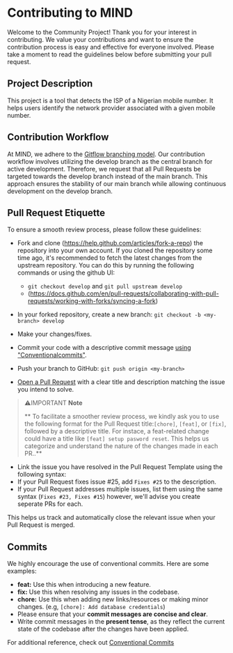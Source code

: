  # Contributing to MIND

Welcome to the Community Project! Thank you for your interest in contributing. We value your contributions and want to ensure the contribution process is easy and effective for everyone involved. Please take a moment to read the guidelines below before submitting your pull request.

## Project Description

This project is a tool that detects the ISP of a Nigerian mobile number. It helps users identify the network provider associated with a given mobile number.

## Contribution Workflow

At MIND, we adhere to the [Gitflow branching model](https://www.atlassian.com/git/tutorials/comparing-workflows/gitflow-workflow). Our contribution workflow involves utilizing the develop branch as the central branch for active development. Therefore, we request that all Pull Requests be targeted towards the develop branch instead of the main branch. This approach ensures the stability of our main branch while allowing continuous development on the develop branch.

## Pull Request Etiquette

To ensure a smooth review process, please follow these guidelines:

- Fork and clone (https://help.github.com/articles/fork-a-repo) the repository into your own account. If you cloned the repository some time ago, it's recommended to fetch the latest changes from the upstream repository. You can do this by running the following commands or using the github UI: 
  - `git checkout develop` and `git pull upstream develop`
  - (https://docs.github.com/en/pull-requests/collaborating-with-pull-requests/working-with-forks/syncing-a-fork)

- In your forked repository, create a new branch: `git checkout -b <my-branch> develop`
- Make your changes/fixes.
- Commit your code with a descriptive commit message [using "Conventionalcommits"](https://www.conventionalcommits.org/en/v1.0.0/).
- Push your branch to GitHub: `git push origin <my-branch>`
- [Open a Pull Request](https://help.github.com/articles/using-pull-requests/) with a clear title and description matching the issue you intend to solve.

> ⚠️IMPORTANT **Note**
>
> ** To facilitate a smoother review process, we kindly ask you to use the following format for the Pull Request title:`[chore]`, `[feat]`, or `[fix]`, followed by a descriptive title. For instace, a feat-related change could have a title like `[feat] setup pasword reset`. This helps us categorize and understand the nature of the changes made in each PR..**

   - Link the issue you have resolved in the Pull Request Template using the following syntax:
   - If your Pull Request fixes issue #25, add `Fixes #25` to the description.
   - If your Pull Request addresses multiple issues, list them using the same syntax (`Fixes #23, Fixes #15`) however, we'll advise you create seperate PRs for each.

   This helps us track and automatically close the relevant issue when your Pull Request is merged.

## Commits

 We highly encourage the use of conventional commits. Here are some examples:

  - **feat:** Use this when introducing a new feature.
  - **fix:**  Use this when resolving any issues in the codebase.
  - **chore:** Use this when adding new links/resources or making minor changes.
    (e.g, `[chore]: Add database credentials`)
  - Please ensure that your **commit messages are concise and clear**.
  - Write commit messages in the **present tense**, as they reflect the current state of the codebase after the changes have been applied.

For additional reference, check out [Conventional Commits](https://www.conventionalcommits.org/en/v1.0.0/)